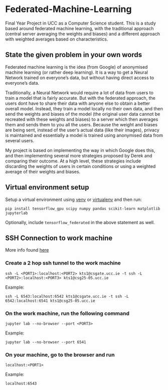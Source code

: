 # Federated-Machine-Learning
Final Year Project in UCC as a Computer Science student. This is a study based around federated machine learning, with the traditional approach (central server averaging the weights and biases) and a different approach with weighted averages based on characteristics.

## State the given problem in your own words

Federated machine learning is the idea (from Google) of anonymised machine learning (or rather deep learning). It is a way to get a Neural Network trained on everyone’s data, but without having direct access to everyone’s data. 

Traditionally, a Neural Network would require a lot of data from users to train a model that is fairly accurate. But with the federated approach, the users dont have to share their data with anyone else to obtain a better overall model. Instead, they train a model locally no their own data, and then send the weights and biases of the model (the original user data cannot be recreated with these weights and biases) to a server which then averages them and sends them to you all the users. Because the weight and biases are being sent, instead of the user’s actual data (like their images), privacy is maintained and essentially a model is trained using anonymised data from several users.

My project is based on implementing the way in which Google does this, and then implementing several more strategies proposed by Derek and comparing their outcome. At a high level, these strategies include discarding the weights of users in certain conditions or using a weighted average of their weights and biases. 

## Virtual environment setup
Setup a virtual environment using [venv](https://docs.python.org/3/library/venv.html) or [virtualenv](https://help.dreamhost.com/hc/en-us/articles/115000695551-Installing-and-using-virtualenv-with-Python-3) and then run:

```pip install tensorflow_gpu scipy numpy pandas scikit-learn matplotlib jupyterlab```

Optionally, include `tensorflow_federated` in the above statement as well.

## SSH Connection to work machine
More info found [here](https://medium.com/@sankarshan7/how-to-run-jupyter-notebook-in-server-which-is-at-multi-hop-distance-a02bc8e78314)

### Create a 2 hop ssh tunnel to the work machine
```ssh -L <PORT1>:localhost:<PORT2> kts1@csgate.ucc.ie -t ssh -L <PORT2>:localhost:<PORT3> kts1@csg25-05.ucc.ie```

Example:

```ssh -L 6543:localhost:6542 kts1@csgate.ucc.ie -t ssh -L 6542:localhost:6541 kts1@csg25-05.ucc.ie```

### On the work machine, run the following command
```jupyter lab --no-browser --port <PORT3>```

Example:

```jupyter lab --no-browser --port 6541```

### On your machine, go to the browser and run
```localhost:<PORT1>```

Example:

```localhost:6543```

